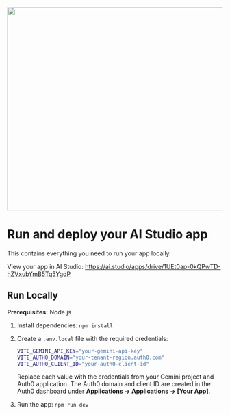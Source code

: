 <div align="center">
<img width="1200" height="475" alt="GHBanner" src="https://github.com/user-attachments/assets/0aa67016-6eaf-458a-adb2-6e31a0763ed6" />
</div>

# Run and deploy your AI Studio app

This contains everything you need to run your app locally.

View your app in AI Studio: https://ai.studio/apps/drive/1UEt0ap-0kQPwTD-hZVxubYmB5Tq5YgdP

## Run Locally

**Prerequisites:**  Node.js


1. Install dependencies:
   `npm install`

2. Create a `.env.local` file with the required credentials:

   ```bash
   VITE_GEMINI_API_KEY="your-gemini-api-key"
   VITE_AUTH0_DOMAIN="your-tenant-region.auth0.com"
   VITE_AUTH0_CLIENT_ID="your-auth0-client-id"
   ```

   Replace each value with the credentials from your Gemini project and Auth0 application. The Auth0 domain and client ID are created in the Auth0 dashboard under **Applications → Applications → [Your App]**.

3. Run the app:
   `npm run dev`
